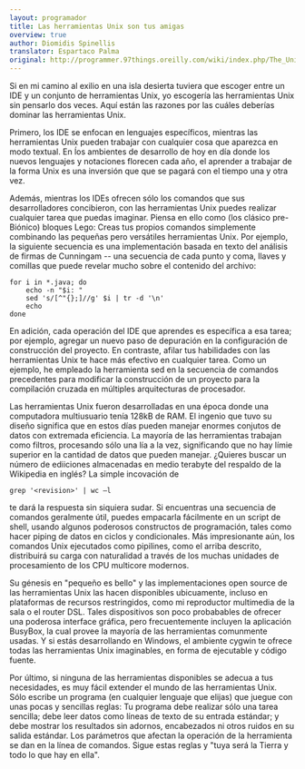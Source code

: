 ```yaml
---
layout: programador
title: Las herramientas Unix son tus amigas
overview: true
author: Diomidis Spinellis
translator: Espartaco Palma
original: http://programmer.97things.oreilly.com/wiki/index.php/The_Unix_Tools_Are_Your_Friends
---
```


Si en mi camino al exilio en una isla desierta tuviera que escoger entre un IDE y un conjunto de herramientas Unix, yo escogería las herramientas Unix sin pensarlo dos veces. Aquí están las razones por las cuáles deberías dominar las herramientas Unix.

Primero, los IDE se enfocan en lenguajes específicos, mientras las herramientas Unix pueden trabajar con cualquier cosa que aparezca en modo textual. En ĺos ambientes de desarrollo de hoy en día donde los nuevos lenguajes y notaciones florecen cada año, el aprender a trabajar de la forma Unix es una inversión que que se pagará con el tiempo una y otra vez.


Además, mientras los IDEs ofrecen sólo los comandos que sus desarrolladores concibieron, con las herramientas Unix puedes realizar cualquier tarea que puedas imaginar. Piensa en ello como (los clásico pre-Biónico) bloques Lego: Creas tus propios comandos simplemente combinando las pequeñas pero versátiles herramientas Unix. Por ejemplo, la siguiente secuencia es una implementación basada en texto del análisis de firmas de Cunningam -- una secuencia de cada punto y coma, llaves y comillas que puede revelar mucho sobre el contenido del archivo:

    for i in *.java; do
        echo -n "$i: "
        sed 's/[^"{};]//g' $i | tr -d '\n'
        echo
    done

En adición, cada operación del IDE que aprendes es específica a esa tarea; por ejemplo, agregar un nuevo paso de depuración en la configuración de construcción del proyecto. En contraste, afilar tus habilidades con las herramientas Unix te hace más efectivo en cualquier tarea. Como un ejemplo, he empleado la herramienta sed en la secuencia de comandos precedentes para modificar la construcción de un proyecto para la compilación cruzada en múltiples arquitecturas de procesador.

Las herramientas Unix fueron desarrolladas en una época donde una computadora multiusuario tenía 128kB de RAM. El ingenio que tuvo su diseño significa que en estos días pueden manejar enormes conjutos de datos con extremada eficiencia. La mayoría de las herramientas trabajan como filtros, procesando sólo una lía a la vez, significando que no hay límie superior en la cantidad de datos que pueden manejar. ¿Quieres buscar un número de ediiciones almacenadas en medio terabyte del respaldo de la Wikipedia en inglés? La simple incovación de

    grep '<revision>' | wc –l

te dará la respuesta sin siquiera sudar. Si encuentras una secuencia de comandos geralmente útil, puedes empacarla fácilmente en un script de shell, usando algunos poderosos constructos de programación, tales como hacer piping de datos en ciclos y condicionales. Más impresionante aún, los comandos Unix ejecutados como pipilines, como el arriba descrito, distribuirá su carga con naturalidad a través de los muchas unidades de procesamiento de los CPU multicore modernos.

Su génesis en "pequeño es bello" y las implementaciones open source de las herramientas Unix las hacen disponibles ubicuamente, incluso en plataformas de recursos restringidos, como mi reproductor multimedia de la sala o el router DSL. Tales dispositivos son poco probabables de ofrecer una poderosa interface gráfica, pero frecuentemente incluyen la aplicación BusyBox, la cual provee la mayoría de las herramientas comunmente usadas. Y si estás desarrollando en Windows, el ambiente cygwin te ofrece todas las herramientas Unix imaginables, en forma de ejecutable y código fuente.

Por último, si ninguna de las herramientas disponibles se adecua a tus necesidades, es muy fácil extender el mundo de las herramientas Unix. Sólo escribe un programa (en cualquier lenguaje que elijas)  que juegue con unas pocas y sencillas reglas: Tu programa debe realizar sólo una tarea sencilla; debe leer datos como líneas de texto de su entrada estándar; y debe mostrar los resultados sin adornos, encabezados ni otros ruidos en su salida estándar. Los parámetros que afectan la operación de la herramienta se dan en la línea de comandos. Sigue estas reglas y "tuya será la Tierra y todo lo que hay en ella".

